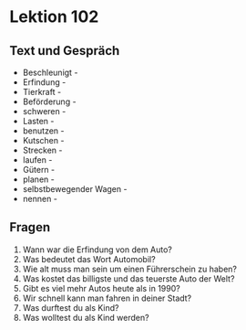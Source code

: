 # Lektion 102

## Text und Gespräch

- Beschleunigt -
- Erfindung -
- Tierkraft -
- Beförderung -
- schweren -
- Lasten -
- benutzen -
- Kutschen -
- Strecken -
- laufen -
- Gütern -
- planen -
- selbstbewegender Wagen -
- nennen - 

## Fragen
1. Wann war die Erfindung von dem Auto?
2. Was bedeutet das Wort Automobil?
3. Wie alt muss man sein um einen Führerschein zu haben?
4. Was kostet das billigste und das teuerste Auto der Welt?
5. Gibt es viel mehr Autos heute als in 1990?
6. Wir schnell kann man fahren in deiner Stadt?
7. Was durftest du als Kind?
8. Was wolltest du als Kind werden?
